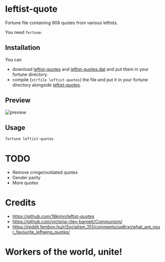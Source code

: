 # leftist-quote

Fortune file containing 908 quotes from various leftists.

You need `fortune`.

## Installation

You can
- download [leftist-quotes] and [leftist-quotes.dat] and put them in your fortune directory.
- compile (`strfile leftist-quotes`) the file and put it in your fortune directory alongside [leftist-quotes].

## Preview

![preview](https://gist.githubusercontent.com/anakojm/f6ef6eba4160d95a59cfa3d500244051/raw/c45ade5ea65449efc05058727f21352019302cf0/leftist-quote.png)

## Usage

```sh
fortune leftist-quotes
```

# TODO
- Remove cringe/outdated quotes
- Gender parity
- More quotes

# Credits

- https://github.com/18kimn/leftist-quotes
- https://github.com/victoria-riley-barnett/Communism/
- https://reddit.femboy.hu/r/Socialism_101/comments/uq6rxr/what_are_your_favourite_leftwing_quotes/

# Workers of the world, unite!


[leftist-quotes]: https://github.com/anakojm/leftist-quote/releases/download/1.0/leftist-quotes
[leftist-quotes.dat]: https://github.com/anakojm/leftist-quote/releases/download/1.0/leftist-quotes.dat
